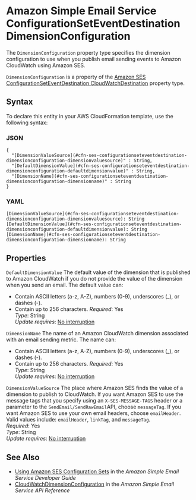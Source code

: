 # Amazon Simple Email Service ConfigurationSetEventDestination DimensionConfiguration<a name="aws-properties-ses-configurationseteventdestination-dimensionconfiguration"></a>

<a name="aws-properties-ses-configurationseteventdestination-dimensionconfiguration-description"></a>The `DimensionConfiguration` property type specifies the dimension configuration to use when you publish email sending events to Amazon CloudWatch using Amazon SES\.

<a name="aws-properties-ses-configurationseteventdestination-dimensionconfiguration-inheritance"></a> `DimensionConfiguration` is a property of the [Amazon SES ConfigurationSetEventDestination CloudWatchDestination](aws-properties-ses-configurationseteventdestination-cloudwatchdestination.md) property type\.

## Syntax<a name="aws-properties-ses-configurationseteventdestination-dimensionconfiguration-syntax"></a>

To declare this entity in your AWS CloudFormation template, use the following syntax:

### JSON<a name="aws-properties-ses-configurationseteventdestination-dimensionconfiguration-syntax.json"></a>

```
{
  "[DimensionValueSource](#cfn-ses-configurationseteventdestination-dimensionconfiguration-dimensionvaluesource)" : String,
  "[DefaultDimensionValue](#cfn-ses-configurationseteventdestination-dimensionconfiguration-defaultdimensionvalue)" : String,
  "[DimensionName](#cfn-ses-configurationseteventdestination-dimensionconfiguration-dimensionname)" : String
}
```

### YAML<a name="aws-properties-ses-configurationseteventdestination-dimensionconfiguration-syntax.yaml"></a>

```
[DimensionValueSource](#cfn-ses-configurationseteventdestination-dimensionconfiguration-dimensionvaluesource): String
[DefaultDimensionValue](#cfn-ses-configurationseteventdestination-dimensionconfiguration-defaultdimensionvalue): String
[DimensionName](#cfn-ses-configurationseteventdestination-dimensionconfiguration-dimensionname): String
```

## Properties<a name="aws-properties-ses-configurationseteventdestination-dimensionconfiguration-properties"></a>

`DefaultDimensionValue`  <a name="cfn-ses-configurationseteventdestination-dimensionconfiguration-defaultdimensionvalue"></a>
The default value of the dimension that is published to Amazon CloudWatch if you do not provide the value of the dimension when you send an email\. The default value can:  
+ Contain ASCII letters \(a\-z, A\-Z\), numbers \(0\-9\), underscores \(\_\), or dashes \(\-\)\.
+ Contain up to 256 characters\.
 *Required*: Yes  
 *Type*: String  
 *Update requires*: [No interruption](using-cfn-updating-stacks-update-behaviors.md#update-no-interrupt) 

`DimensionName`  <a name="cfn-ses-configurationseteventdestination-dimensionconfiguration-dimensionname"></a>
The name of an Amazon CloudWatch dimension associated with an email sending metric\. The name can:  
+ Contain ASCII letters \(a\-z, A\-Z\), numbers \(0\-9\), underscores \(\_\), or dashes \(\-\)\.
+ Contain up to 256 characters\.
 *Required*: Yes  
 *Type*: String  
 *Update requires*: [No interruption](using-cfn-updating-stacks-update-behaviors.md#update-no-interrupt) 

`DimensionValueSource`  <a name="cfn-ses-configurationseteventdestination-dimensionconfiguration-dimensionvaluesource"></a>
The place where Amazon SES finds the value of a dimension to publish to CloudWatch\. If you want Amazon SES to use the message tags that you specify using an `X-SES-MESSAGE-TAGS` header or a parameter to the `SendEmail/SendRawEmail`API, choose `messageTag`\. If you want Amazon SES to use your own email headers, choose `emailHeader`\.  
Valid values include: `emailHeader`, `linkTag`, and `messageTag`\.  
 *Required*: Yes  
 *Type*: String  
 *Update requires*: [No interruption](using-cfn-updating-stacks-update-behaviors.md#update-no-interrupt) 

## See Also<a name="aws-properties-ses-configurationseteventdestination-dimensionconfiguration-seealso"></a>
+ [Using Amazon SES Configuration Sets](url-ses-dev;using-configuration-sets.html) in the *Amazon Simple Email Service Developer Guide*
+ [CloudWatchDimensionConfiguration](https://docs.aws.amazon.com/ses/latest/APIReference/API_CloudWatchDimensionConfiguration.html) in the *Amazon Simple Email Service API Reference*